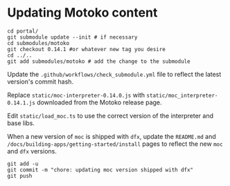 # Updating Motoko content

```
cd portal/
git submodule update --init # if necessary
cd submodules/motoko
git checkout 0.14.1 #or whatever new tag you desire
cd ../..
git add submodules/motoko # add the change to the submodule
```

Update the `.github/workflows/check_submodule.yml` file to reflect the latest version's commit hash.

Replace `static/moc-interpreter-0.14.0.js` with `static/moc_interpreter-0.14.1.js` downloaded from the Motoko release page.

Edit `static/load_moc.ts` to use the correct version of the interpreter and base libs.

When a new version of `moc` is shipped with `dfx`, update the `README.md` and `/docs/building-apps/getting-started/install` pages to reflect the new `moc` and `dfx` versions.

```
git add -u
git commit -m "chore: updating moc version shipped with dfx"
git push
```
